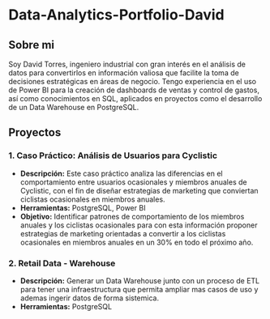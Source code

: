 # Data-Analytics-Portfolio-David
## Sobre mi
Soy David Torres, ingeniero industrial con gran interés en el análisis de datos para convertirlos en información valiosa que facilite la toma de decisiones estratégicas en áreas de negocio. Tengo experiencia en el uso de Power BI para la creación de dashboards de ventas y control de gastos, así como conocimientos en SQL, aplicados en proyectos como el desarrollo de un Data Warehouse en PostgreSQL.

## Proyectos

### 1. Caso Práctico: Análisis de Usuarios para Cyclistic
- **Descripción:** Este caso práctico analiza las diferencias en el comportamiento entre usuarios ocasionales y miembros anuales de Cyclistic, con el fin de diseñar estrategias de marketing que conviertan ciclistas ocasionales en miembros anuales.
- **Herramientas:** PostgreSQL, Power BI
- **Objetivo:** Identificar patrones de comportamiento de los miembros anuales y los ciclistas ocasionales para con esta información proponer estrategias de marketing orientadas a convertir a los ciclistas ocasionales en miembros anuales en un 30% en todo el próximo año.
### 2. Retail Data - Warehouse
- **Descripción:** Generar un Data Warehouse junto con un proceso de ETL para tener una infraestructura que permita ampliar mas casos de uso y ademas ingerir datos de forma sistemica.
- **Herramientas:** PostgreSQL
